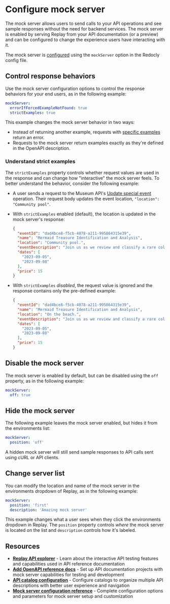 # Configure mock server

The mock server allows users to send calls to your API operations and see sample responses without the need for backend services.
The mock server is enabled by serving Replay from your API documentation (or a preview) and can be configured to change the experience users have interacting with it.

The mock server is [configured](../../config/mock-server.md) using the `mockServer` option in the Redocly config file.

## Control response behaviors

Use the mock server configuration options to control the response behaviors for your end users, as in the following example:

```yaml {% title="redocly.yaml" %}
mockServer:
  errorIfForcedExampleNotFound: true
  strictExamples: true
```

This example changes the mock server behavior in two ways:

- Instead of returning another example, requests with [specific examples](./try-apis-with-mock-server.md#return-a-specific-response-example) return an error.
- Requests to the mock server return examples exactly as they're defined in the OpenAPI description.

### Understand strict examples

The `strictExamples` property controls whether request values are used in the response and can change how "interactive" the mock server feels.
To better understand the behavior, consider the following example:

- A user sends a request to the Museum API's [Update special event](https://redocly.com/demo/openapi/museum-api/events/updatespecialevent) operation.
Their request body updates the event location, `"location": "Community pool"`.

- With `strictExamples` enabled (default), the location is updated in the mock server's response:
    ```json
    {
      "eventId": "dad4bce8-f5cb-4078-a211-995864315e39",
      "name": "Mermaid Treasure Identification and Analysis",
      "location": "Community pool.",
      "eventDescription": "Join us as we review and classify a rare collection of 20 thingamabobs, gadgets, gizmos, whoosits, and whatsits, kindly donated by Ariel.",
      "dates": [
        "2023-09-05",
        "2023-09-08"
      ],
      "price": 15
    }
    ```
- With `strictExamples` _disabled_, the request value is ignored and the response contains only the pre-defined example:
    ```json
    {
      "eventId": "dad4bce8-f5cb-4078-a211-995864315e39",
      "name": "Mermaid Treasure Identification and Analysis",
      "location": "On the beach.",
      "eventDescription": "Join us as we review and classify a rare collection of 20 thingamabobs, gadgets, gizmos, whoosits, and whatsits, kindly donated by Ariel.",
      "dates": [
        "2023-09-05",
        "2023-09-08"
      ],
      "price": 15
    }
    ```

## Disable the mock server

The mock server is enabled by default, but can be disabled using the `off` property, as in the following example:

```yaml {% title="redocly.yaml" %}
mockServer:
  off: true
```

## Hide the mock server

The following example leaves the mock server enabled, but hides it from the environments list:

```yaml {% title="redocly.yaml" %}
mockServer:
  position: 'off'
```

A hidden mock server will still send sample responses to API calls sent using cURL or API clients.

## Change server list

You can modify the location and name of the mock server in the environments dropdown of Replay, as in the following example:

```yaml {% title="redocly.yaml" %}
mockServer:
  position: 'first'
  description: 'Amazing mock server'
```

This example changes what a user sees when they click the environments dropdown in Replay.
The `position` property controls _where_ the mock server is located on the list and `description` controls how it's labeled.

## Resources

- **[Replay API explorer](./replay.md)** - Learn about the interactive API testing features and capabilities used in API reference documentation
- **[Add OpenAPI reference docs](./add-openapi-docs.md)** - Set up API documentation projects with mock server capabilities for testing and development
- **[API catalog configuration](../../config/catalog-classic.md)** - Configure catalogs to organize multiple API descriptions with better user experience and navigation
- **[Mock server configuration reference](../../config/mock-server.md)** - Complete configuration options and parameters for mock server setup and customization
